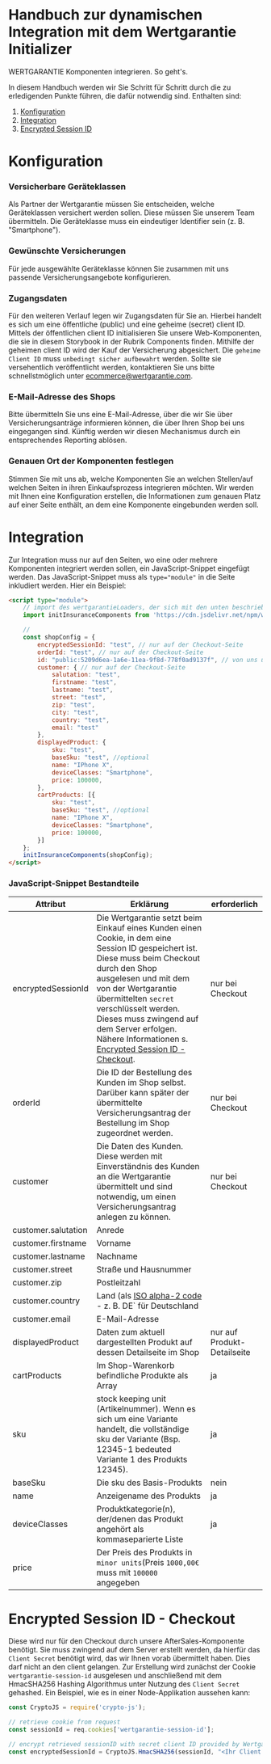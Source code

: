 # Handbuch zur dynamischen Integration mit dem Wertgarantie Initializer

WERTGARANTIE Komponenten integrieren. So geht's.

In diesem Handbuch werden wir Sie Schritt für Schritt durch die zu erledigenden Punkte führen, die dafür notwendig sind.
Enthalten sind:

1. [Konfiguration](#konfiguration)
2. [Integration](#integration)
3. [Encrypted Session ID](#encrypted-session-id---checkout)


# Konfiguration

### Versicherbare Geräteklassen
Als Partner der Wertgarantie müssen Sie entscheiden, welche Geräteklassen versichert werden sollen. 
Diese müssen Sie unserem Team übermitteln. Die Geräteklasse muss ein eindeutiger Identifier sein (z. B. "Smartphone").


### Gewünschte Versicherungen
Für jede ausgewählte Geräteklasse können Sie zusammen mit uns passende Versicherungsangebote konfigurieren.


### Zugangsdaten 
Für den weiteren Verlauf legen wir Zugangsdaten für Sie an. Hierbei handelt es sich um eine öffentliche (public) und eine geheime (secret) client ID.
Mittels der öffentlichen client ID initialisieren Sie unsere Web-Komponenten, die sie in diesem Storybook in der Rubrik Components finden.
Mithilfe der geheimen client ID wird der Kauf der Versicherung abgesichert. Die `geheime Client ID` muss `unbedingt sicher aufbewahrt` werden.
 Sollte sie versehentlich veröffentlicht werden, kontaktieren Sie uns bitte schnellstmöglich unter <a href="mailto:ecommerce@wertgarantie.com">ecommerce@wertgarantie.com</a>.
 
 
### E-Mail-Adresse des Shops
Bitte übermitteln Sie uns eine E-Mail-Adresse, über die wir Sie über Versicherungsanträge informieren können, die über Ihren Shop bei uns eingegangen sind.
Künftig werden wir diesen Mechanismus durch ein entsprechendes Reporting ablösen.


### Genauen Ort der Komponenten festlegen
Stimmen Sie mit uns ab, welche Komponenten Sie an welchen Stellen/auf welchen Seiten in ihren Einkaufsprozess integrieren möchten.
Wir werden mit Ihnen eine Konfiguration erstellen, die Informationen zum genauen Platz auf einer Seite enthält, an dem eine Komponente eingebunden werden soll.


# Integration
Zur Integration muss nur auf den Seiten, wo eine oder mehrere Komponenten integriert werden sollen, ein JavaScript-Snippet eingefügt werden. 
Das JavaScript-Snippet muss als `type="module"` in die Seite inkludiert werden. Hier ein Beispiel: 
```html
<script type="module">
    // import des wertgarantieLoaders, der sich mit den unten beschriebenen Daten um die Initialisierung der Komponente(n) auf der jeweiligen Seite kümmert:
    import initInsuranceComponents from 'https://cdn.jsdelivr.net/npm/wertgarantie-component-loader@1/dist/wertgarantieLoader.min.js';

    // 
    const shopConfig = {
        encryptedSessionId: "test", // nur auf der Checkout-Seite
        orderId: "test", // nur auf der Checkout-Seite
        id: "public:5209d6ea-1a6e-11ea-9f8d-778f0ad9137f", // von uns übermittelte public client ID aus Schritt 4
        customer: { // nur auf der Checkout-Seite
            salutation: "test",
            firstname: "test",
            lastname: "test",
            street: "test",
            zip: "test",
            city: "test",
            country: "test",
            email: "test"
        },
        displayedProduct: {
            sku: "test",
            baseSku: "test", //optional
            name: "IPhone X",
            deviceClasses: "Smartphone",
            price: 100000,
        },
        cartProducts: [{
            sku: "test",
            baseSku: "test", //optional
            name: "IPhone X",
            deviceClasses: "Smartphone",
            price: 100000,
        }]
    };
    initInsuranceComponents(shopConfig);
</script>
```
### JavaScript-Snippet Bestandteile
| Attribut  | Erklärung  | erforderlich |
|---|---|---|
| encryptedSessionId  | Die Wertgarantie setzt beim Einkauf eines Kunden einen Cookie, in dem eine Session ID gespeichert ist. Diese muss beim Checkout durch den Shop ausgelesen und mit dem von der Wertgarantie übermittelten `secret` verschlüsselt werden. Dieses muss zwingend auf dem Server erfolgen. Nähere Informationen s. [Encrypted Session ID - Checkout](#encrypted-session-id---checkout).  | nur bei Checkout  |
| orderId  | Die ID der Bestellung des Kunden im Shop selbst. Darüber kann später der übermittelte Versicherungsantrag der Bestellung im Shop zugeordnet werden.  | nur bei Checkout  |
| customer  | Die Daten des Kunden. Diese werden mit Einverständnis des Kunden an die Wertgarantie übermittelt und sind notwendig, um einen Versicherungsantrag anlegen zu können. | nur bei Checkout  |
| customer.salutation  | Anrede  |   |
| customer.firstname  | Vorname  |   |
| customer.lastname  | Nachname  |   |
| customer.street  | Straße und Hausnummer  |   |
| customer.zip  | Postleitzahl  |   |
| customer.country  | Land (als [ISO alpha-2 code](https://en.wikipedia.org/wiki/ISO_3166-1_alpha-2) - z. B. DE` für Deutschland  |   |
| customer.email  | E-Mail-Adresse  |   |   |   |
| displayedProduct  | Daten zum aktuell dargestellten Produkt auf dessen Detailseite im Shop  | nur auf Produkt-Detailseite  |
| cartProducts  | Im Shop-Warenkorb befindliche Produkte als Array  | ja  |
| sku  | stock keeping unit (Artikelnummer). Wenn es sich um eine Variante handelt, die vollständige sku der Variante (Bsp. 12345-1 bedeuted Variante 1 des Produkts 12345).  | ja  |
| baseSku  | Die sku des Basis-Produkts   | nein  |
| name  | Anzeigename des Produkts  | ja  |
| deviceClasses  | Produktkategorie(n), der/denen das Produkt angehört als kommaseparierte Liste | ja  |
| price  | Der Preis des Produkts in `minor units`(Preis `1000,00€` muss mit `100000` angegeben  |   |

# Encrypted Session ID - Checkout
Diese wird nur für den Checkout durch unsere AfterSales-Komponente benötigt. Sie muss zwingend auf dem Server erstellt werden, da hierfür das `Client Secret` benötigt wird, das wir Ihnen vorab übermittelt haben.
Dies darf nicht an den client gelangen. 
Zur Erstellung wird zunächst der Cookie `wertgarantie-session-id` ausgelesen und anschließend mit dem HmacSHA256 Hashing Algorithmus unter Nutzung des `Client Secret` gehashed.
Ein Beispiel, wie es in einer Node-Applikation aussehen kann:
```js
const CryptoJS = require('crypto-js');

// retrieve cookie from request
const sessionId = req.cookies['wertgarantie-session-id'];

// encrypt retrieved sessionID with secret client ID provided by Wertgarantie team
const encryptedSessionId = CryptoJS.HmacSHA256(sessionId, "<Ihr Client Secret, das sie von der WERTGARANTIE erhalten haben>").toString();
````

